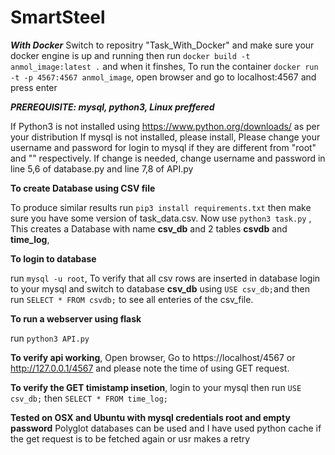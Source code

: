 # SmartSteel

***With Docker***
Switch to repositry "Task_With_Docker" and make sure your docker engine is up and running then run ```docker build -t anmol_image:latest .``` and when it finshes, To run the container ```docker run -t -p 4567:4567 anmol_image```, open browser and go to localhost:4567 and press enter

***PREREQUISITE: mysql, python3, Linux preffered***

If Python3 is not installed using https://www.python.org/downloads/ as per your distribution
If mysql is not installed, please install, Please change your username and password for login to mysql if they are different from "root" and "" respectively. If change is needed, change username and password in line 5,6 of database.py and line 7,8 of API.py

**To create Database using CSV file**

To produce similar results run ```pip3 install requirements.txt``` then make sure you have some version of task_data.csv.
Now use  ```python3 task.py``` , This creates a Database with name **csv_db** and 2 tables **csvdb** and **time_log**, 

**To login to database**

run ```mysql -u root```, To verify that all csv rows are inserted in database login to your mysql and switch to database **csv_db** using ```USE csv_db;```and then run ```SELECT * FROM csvdb;``` to see all enteries of the csv_file.

**To run a webserver using flask**

run ```python3 API.py```

**To verify api working**, Open browser, Go to https://localhost/4567 or http://127.0.0.1/4567 and please note the time of using GET request.

**To verify the GET timistamp insetion**, login to your mysql then run  ```USE csv_db;``` then ```SELECT * FROM time_log;```


**Tested on OSX and Ubuntu with mysql credentials root and empty password**
Polyglot databases can be used and I have used python cache if the get request is to be fetched again or usr makes a retry
